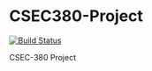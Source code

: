 # CSEC380-Project

[![Build Status](https://travis-ci.org/clev98/CSEC380-Project.svg?branch=master)](https://travis-ci.org/clev98/CSEC380-Project)

CSEC-380 Project
